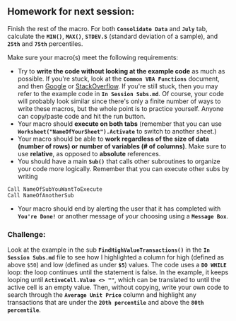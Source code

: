## Homework for next session:

Finish the rest of the macro. For both **`Consolidate Data`** and **`July`** tab, calculate the **`MIN()`**, **`MAX()`**, **`STDEV.S`** (standard deviation of a sample), and **`25th`** and **`75th`** percentiles. 

Make sure your macro(s) meet the following requirements:

* Try to **write the code without looking at the example code** as much as possible. If you're stuck, look at the **`Common VBA Functions`** document, and then [Google](http://www.google.com) or [StackOverflow](http://www.stackoverflow.com). If you're still stuck, then you may refer to the example code in **`In Session Subs.md`**. Of course, your code will probably look similar since there's only a finite number of ways to write these macros, but the whole point is to practice yourself. Anyone can copy/paste code and hit the run button.
* Your macro should **execute on both tabs** (remember that you can use **`Worksheet("NameOfYourSheet").Activate`** to switch to another sheet.)
* Your macro should be able to **work regardless of the size of data (number of rows) or number of variables (# of columns)**. Make sure to use **relative**, as opposed to **absolute** references. 
* You should have a main **`Sub()`** that calls other subroutines to organize your code more logically. Remember that you can execute other subs by writing

```
Call NameOfSubYouWantToExecute
Call NameOfAnotherSub
```

* Your macro should end by alerting the user that it has completed with **`You're Done!`** or another message of your choosing using a **`Message Box`**.


### Challenge:

Look at the example in the sub **`FindHighValueTransactions()`** in the **`In Session Subs.md`** file to see how I highlighted a column for high (defined as above `$50`) and low (defined as under **`$5`**) values. The code uses a **`DO WHILE`** loop: the loop continues until the statement is false. In the example, it keeps looping until **`ActiveCell.Value <> ""`**, which can be translated to until the active cell is an empty value. Then, without copying, write your own code to search through the **`Average Unit Price`** column and highlight any transactions that are under the **`20th percentile`** and above the **`80th percentile`**. 